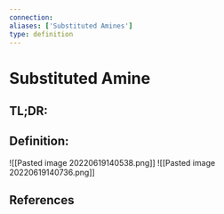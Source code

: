 ```yaml
---
connection:
aliases: ['Substituted Amines']
type: definition
---
```


# Substituted Amine

## TL;DR:


## Definition:
![[Pasted image 20220619140538.png]]
![[Pasted image 20220619140736.png]]

## References